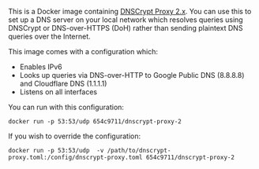 This is a Docker image containing [DNSCrypt Proxy 2.x](https://github.com/jedisct1/dnscrypt-proxy). You can use this to set up a DNS server on your local network which resolves queries using DNSCrypt or DNS-over-HTTPS (DoH) rather than sending plaintext DNS queries over the Internet.

This image comes with a configuration which:

* Enables IPv6
* Looks up queries via DNS-over-HTTP to Google Public DNS (8.8.8.8) and Cloudflare DNS (1.1.1.1)
* Listens on all interfaces

You can run with this configuration:

`docker run -p 53:53/udp 654c9711/dnscrypt-proxy-2`

If you wish to override the configuration:

`docker run -p 53:53/udp  -v /path/to/dnscrypt-proxy.toml:/config/dnscrypt-proxy.toml 654c9711/dnscrypt-proxy-2`

